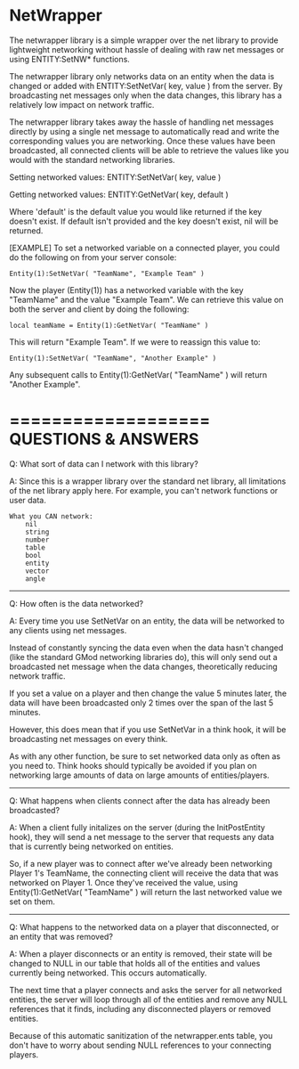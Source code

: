 NetWrapper
==========

The netwrapper library is a simple wrapper over the net library to provide lightweight 
 networking without hassle of dealing with raw net messages or using ENTITY:SetNW* functions.

The netwrapper library only networks data on an entity when the data is changed or added with
 ENTITY:SetNetVar( key, value ) from the server. By broadcasting net messages only when 
 the data changes, this library has a relatively low impact on network traffic.

The netwrapper library takes away the hassle of handling net messages directly 
 by using a single net message to automatically read and write the corresponding 
 values you are networking. Once these values have been broadcasted, all connected 
 clients will be able to retrieve the values like you would with the standard networking libraries.

Setting networked values:
	ENTITY:SetNetVar( key, value )
	
Getting networked values:
	ENTITY:GetNetVar( key, default )
	
Where 'default' is the default value you would like returned if the key doesn't exist.
 If default isn't provided and the key doesn't exist, nil will be returned.

[EXAMPLE] To set a networked variable on a connected player, you could
 do the following on from your server console:
	
	Entity(1):SetNetVar( "TeamName", "Example Team" )
	
Now the player (Entity(1)) has a networked variable with the key "TeamName" 
 and the value "Example Team". We can retrieve this value on both the server
 and client by doing the following:

	local teamName = Entity(1):GetNetVar( "TeamName" )
	
This will return "Example Team". If we were to reassign this value to:

	Entity(1):SetNetVar( "TeamName", "Another Example" )

Any subsequent calls to Entity(1):GetNetVar( "TeamName" ) will 
 return "Another Example".

===================
QUESTIONS & ANSWERS
===================

Q: What sort of data can I network with this library?

A: Since this is a wrapper library over the standard net library, all limitations of the net library apply here.
	For example, you can't network functions or user data.
	
	What you CAN network:
		nil
		string
		number
		table
		bool
		entity
		vector
		angle

-----------------------------------------------------------------------------------------------------------------------

Q: How often is the data networked?

A: Every time you use SetNetVar on an entity, the data will be networked to any clients using net messages.

Instead of constantly syncing the data even when the data hasn't changed (like the standard GMod networking libraries do),
 this will only send out a broadcasted net message when the data changes, theoretically reducing network traffic.
 
If you set a value on a player and then change the value 5 minutes later, the data will have been broadcasted only 2 times
 over the span of the last 5 minutes.

However, this does mean that if you use SetNetVar in a think hook, it will be broadcasting net messages on every think.

As with any other function, be sure to set networked data only as often as you need to. Think hooks should typically be
 avoided if you plan on networking large amounts of data on large amounts of entities/players.

-----------------------------------------------------------------------------------------------------------------------

Q: What happens when clients connect after the data has already been broadcasted?

A: When a client fully initalizes on the server (during the InitPostEntity hook), they will send a net message to
 the server that requests any data that is currently being networked on entities.
 
So, if a new player was to connect after we've already been networking Player 1's TeamName, the connecting client will
 receive the data that was networked on Player 1. Once they've received the value, using Entity(1):GetNetVar( "TeamName" )
 will return the last networked value we set on them.
 
-----------------------------------------------------------------------------------------------------------------------
 
Q: What happens to the networked data on a player that disconnected, or an entity that was removed?

A: When a player disconnects or an entity is removed, their state will be changed to NULL in our table that holds
 all of the entities and values currently being networked. This occurs automatically.

The next time that a player connects and asks the server for all networked entities, the server will loop through
 all of the entities and remove any NULL references that it finds, including any disconnected players or removed 
 entities.
 
Because of this automatic sanitization of the netwrapper.ents table, you don't have to worry about sending NULL references
 to your connecting players.
